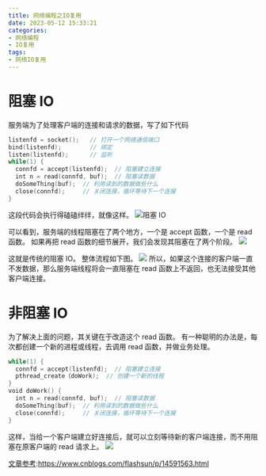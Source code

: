 ```yaml
---
title: 网络编程之IO复用
date: 2023-05-12 15:33:21
categories:
- 网络编程
- IO复用
tags:
- 网络IO复用
---
```


# 阻塞 IO
服务端为了处理客户端的连接和请求的数据，写了如下代码  
``` c++
listenfd = socket();   // 打开一个网络通信端口
bind(listenfd);        // 绑定
listen(listenfd);      // 监听
while(1) {
  connfd = accept(listenfd);  // 阻塞建立连接
  int n = read(connfd, buf);  // 阻塞读数据
  doSomeThing(buf);  // 利用读到的数据做些什么
  close(connfd);     // 关闭连接，循环等待下一个连接
} 
```

这段代码会执行得磕磕绊绊，就像这样。
![阻塞 IO](https://p6-tt-ipv6.byteimg.com/img/pgc-image/cf4ef70d55034709ab7f4070daa71e40~tplv-obj.image)

可以看到，服务端的线程阻塞在了两个地方，一个是 accept 函数，一个是 read 函数。
如果再把 read 函数的细节展开，我们会发现其阻塞在了两个阶段。
![](https://p6-tt-ipv6.byteimg.com/img/pgc-image/9ad4eaae0af14e5fa338575dab03ec68~tplv-obj.image)

这就是传统的阻塞 IO。
整体流程如下图。
![](https://p1-tt-ipv6.byteimg.com/img/pgc-image/99c43f1cd745489a97d3087cb17c0ff4~tplv-obj.image)
所以，如果这个连接的客户端一直不发数据，那么服务端线程将会一直阻塞在 read 函数上不返回，也无法接受其他客户端连接。

# 非阻塞 IO
为了解决上面的问题，其关键在于改造这个 read 函数。
有一种聪明的办法是，每次都创建一个新的进程或线程，去调用 read 函数，并做业务处理。
```c++
while(1) {
  connfd = accept(listenfd);  // 阻塞建立连接
  pthread_create（doWork);  // 创建一个新的线程
}
void doWork() {
  int n = read(connfd, buf);  // 阻塞读数据
  doSomeThing(buf);  // 利用读到的数据做些什么
  close(connfd);     // 关闭连接，循环等待下一个连接
}
```
这样，当给一个客户端建立好连接后，就可以立刻等待新的客户端连接，而不用阻塞在原客户端的 read 请求上。
![](https://p9-tt-ipv6.byteimg.com/img/pgc-image/6e0b80ab2bd04601a612d9ee115a1581~tplv-obj.image)













































[文章参考](https://www.cnblogs.com/flashsun/p/14591563.html):https://www.cnblogs.com/flashsun/p/14591563.html